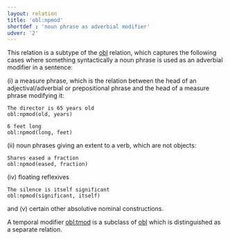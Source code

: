 ```yaml
---
layout: relation
title: 'obl:npmod'
shortdef : 'noun phrase as adverbial modifier'
udver: '2'
---
```


This relation is a subtype of the [obl]() relation, which captures
the following cases where something syntactically a noun phrase is
used as an adverbial modifier in a sentence:


(i) a measure phrase, which is the relation between the head of an
adjectival/adverbial or prepositional phrase and the head of a measure
phrase modifying it:

~~~ sdparse
The director is 65 years old
obl:npmod(old, years)
~~~

~~~ sdparse
6 feet long
obl:npmod(long, feet)
~~~


(ii) noun phrases giving an extent to a verb, which are not objects:

~~~ sdparse
Shares eased a fraction
obl:npmod(eased, fraction)
~~~


(iv) floating reflexives

~~~ sdparse
The silence is itself significant
obl:npmod(significant, itself)
~~~


and (v) certain other absolutive nominal constructions.

A temporal modifier [obl:tmod]() is a subclass of [obl]() which is
distinguished as a separate relation.

<!-- Interlanguage links updated Ne 5. května 2024, 18:21:39 CEST -->
